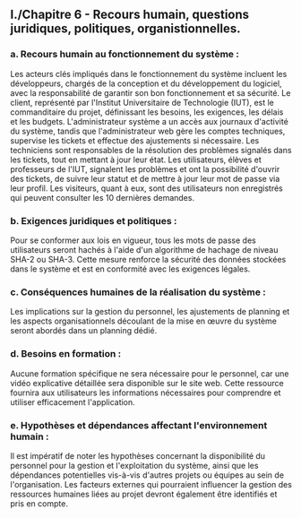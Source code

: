 ## I./Chapitre 6 - Recours humain, questions juridiques, politiques, organistionnelles.

### a. Recours humain au fonctionnement du système :

Les acteurs clés impliqués dans le fonctionnement du système incluent les développeurs, chargés de la conception et du développement du logiciel, avec la responsabilité de garantir son bon fonctionnement et sa sécurité. Le client, représenté par l'Institut Universitaire de Technologie (IUT), est le commanditaire du projet, définissant les besoins, les exigences, les délais et les budgets. L'administrateur système a un accès aux journaux d'activité du système, tandis que l'administrateur web gère les comptes techniques, supervise les tickets et effectue des ajustements si nécessaire. Les techniciens sont responsables de la résolution des problèmes signalés dans les tickets, tout en mettant à jour leur état. Les utilisateurs, élèves et professeurs de l'IUT, signalent les problèmes et ont la possibilité d'ouvrir des tickets, de suivre leur statut et de mettre à jour leur mot de passe via leur profil. Les visiteurs, quant à eux, sont des utilisateurs non enregistrés qui peuvent consulter les 10 dernières demandes.

### b. Exigences juridiques et politiques :

Pour se conformer aux lois en vigueur, tous les mots de passe des utilisateurs seront hachés à l'aide d'un algorithme de hachage de niveau SHA-2 ou SHA-3. Cette mesure renforce la sécurité des données stockées dans le système et est en conformité avec les exigences légales.

### c. Conséquences humaines de la réalisation du système :

Les implications sur la gestion du personnel, les ajustements de planning et les aspects organisationnels découlant de la mise en œuvre du système seront abordés dans un planning dédié.

### d. Besoins en formation :

Aucune formation spécifique ne sera nécessaire pour le personnel, car une vidéo explicative détaillée sera disponible sur le site web. Cette ressource fournira aux utilisateurs les informations nécessaires pour comprendre et utiliser efficacement l'application.

### e. Hypothèses et dépendances affectant l'environnement humain :

Il est impératif de noter les hypothèses concernant la disponibilité du personnel pour la gestion et l'exploitation du système, ainsi que les dépendances potentielles vis-à-vis d'autres projets ou équipes au sein de l'organisation. Les facteurs externes qui pourraient influencer la gestion des ressources humaines liées au projet devront également être identifiés et pris en compte.
